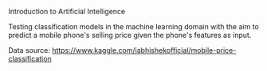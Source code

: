 Introduction to Artificial Intelligence

Testing classification models in the machine learning domain with the aim to predict a mobile phone's selling price given the phone's features as input.

Data source: https://www.kaggle.com/iabhishekofficial/mobile-price-classification
